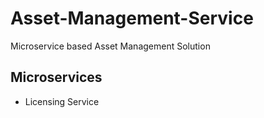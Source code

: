 # Asset-Management-Service
Microservice based Asset Management Solution

## Microservices
- Licensing Service
